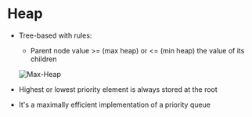 # Heap

* Tree-based with rules:
  * Parent node value >= (max heap) or <= (min heap) the value of its children

  ![Max-Heap](https://upload.wikimedia.org/wikipedia/commons/thumb/3/38/Max-Heap.svg/360px-Max-Heap.svg.png)

* Highest or lowest priority element is always stored at the root
* It's a maximally efficient implementation of a priority queue
